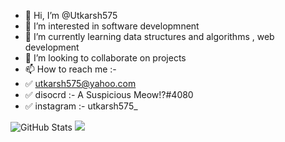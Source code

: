 

- 👋 Hi, I’m @Utkarsh575
- 👀 I’m interested in software developmnent 
- 🌱 I’m currently learning data structures and algorithms , web development
- 💞️ I’m looking to collaborate on projects 
- 📫 How to reach me :- 
- ✅  utkarsh575@yahoo.com
- ✅  disocrd :- A Suspicious Meow!?#4080 
- ✅  instagram :- utkarsh575_

![GitHub Stats](https://github-readme-stats.vercel.app/api?username=utkarsh575&theme=ayu-mirage)
<img src="https://github-readme-stats.vercel.app/api/top-langs/?username=utkarsh575" />



<!---
Utkarsh575/Utkarsh575 is a ✨ special ✨ repository because its `README.md` (this file) appears on your GitHub profile.
You can click the Preview link to take a look at your changes.
--->

